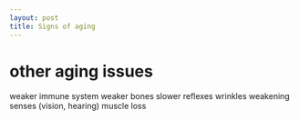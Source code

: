 ```yaml
---
layout: post
title: Signs of aging
---
```


# other aging issues
weaker immune system
weaker bones
slower reflexes
wrinkles
weakening senses (vision, hearing)
muscle loss


# 